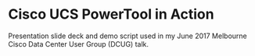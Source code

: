 Cisco UCS PowerTool in Action
=============================

Presentation slide deck and demo script used in my June 2017 Melbourne Cisco Data Center User Group (DCUG) talk.
